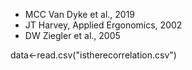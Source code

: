 * MCC Van Dyke et al., 2019
* JT Harvey, Applied Ergonomics, 2002
* DW Ziegler et al., 2005

data<-read.csv("istherecorrelation.csv")
